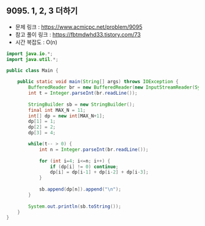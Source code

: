 ## 9095. 1, 2, 3 더하기
* 문제 링크 : https://www.acmicpc.net/problem/9095
* 참고 풀이 링크 : https://fbtmdwhd33.tistory.com/73
* 시간 복잡도 : O(n)
```java
import java.io.*;
import java.util.*;

public class Main {
	
	public static void main(String[] args) throws IOException {
		BufferedReader br = new BufferedReader(new InputStreamReader(System.in));
		int t = Integer.parseInt(br.readLine());
		
		StringBuilder sb = new StringBuilder();
		final int MAX_N = 11;
		int[] dp = new int[MAX_N+1];
		dp[1] = 1;
		dp[2] = 2;
		dp[3] = 4;

		while(t-- > 0) {
			int n = Integer.parseInt(br.readLine());
			
			for (int i=4; i<=n; i++) {
				if (dp[i] != 0) continue;
				dp[i] = dp[i-1] + dp[i-2] + dp[i-3];
			}
			
			sb.append(dp[n]).append("\n");
		}
		
		System.out.println(sb.toString());
	}
}
```
